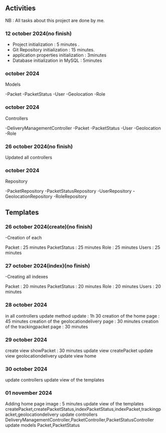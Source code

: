 ## Activities
NB : All tasks about this project are done by me.
### 12 october 2024(no finish)

- Project initialization : 5 minutes .
- Git Repository initialization : 15 minutes.
- application properties initialization : 3minutes
- Database initialization in MySQL : 5minutes


### october 2024
Models

-Packet
-PacketStatus
-User
-Geolocation
-Role

### october 2024
Controllers


-DeliveryManagementController
-Packet
-PacketStatus
-User
-Geolocation
-Role


###  26 october 2024(no finish)
Updated all controllers

###  october 2024
Repository  


-PacketRepository
-PacketStatusRepository
-UserRepository
-GeolocationRepository
-RoleRepository


## Templates

### 26 october 2024(create)(no finish)
-Creation of each 


Packet : 25  minutes
PacketStatus : 25  minutes
Role : 25  minutes
Users : 25 minutes

### 27 october 2024(index)(no finish)
-Creating all indexes


Packet : 20 minutes
PacketStatus : 20 minutes
Role : 20 minutes
Users : 20  minutes

### 28 october 2024

in all controllers update method update : 1h 30
creation of the home page : 45 minutes
creation of the geolocationdelivery page : 30 minutes
creation of the trackingpacket page : 30 minutes

### 29 october 2024
create view showPacket : 30 minutes 
update view createPacket
update view geolocationdelivery
update view home

### 30 october 2024
update controllers
update view of the templates

### 01 november 2024
Adding home page image : 5 minutes
update view of the templates createPacket,createPacketStatus,indexPacketStatus,indexPacket,trackingpacket,geolocationdelivery
update controllers DeliveryManagementController,PacketController,PacketStatusController
update models Packet,PacketStatus

